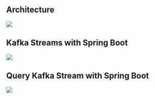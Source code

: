 ## Architecture
![](../../Pictures/Screenshots/Screenshot_20230304_052431.png)

## Kafka Streams with Spring Boot
![](../../Pictures/Screenshots/Screenshot_20230304_052439.png)

## Query Kafka Stream with Spring Boot
![](../../Pictures/Screenshots/Screenshot_20230304_052448.png)